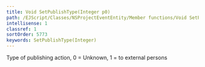 ```yaml
---
title: Void SetPublishType(Integer p0)
path: /EJScript/Classes/NSProjectEventEntity/Member functions/Void SetPublishType(Integer p_0)
intellisense: 1
classref: 1
sortOrder: 5773
keywords: SetPublishType(Integer)
---
```



Type of publishing action, 0 = Unknown, 1 = to external persons


